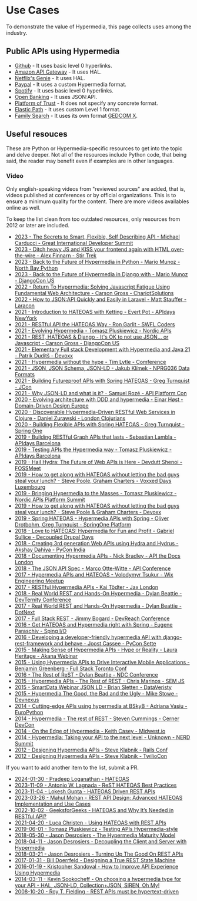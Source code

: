 # Use Cases

To demonstrate the value of Hypermedia, this page collects uses among the
industry.


## Public APIs using Hypermedia

- [Github](https://docs.github.com/en/rest/meta/meta?apiVersion=2022-11-28#:~:text=hypermedia) - It uses basic level 0 hyperlinks.
- [Amazon API Gateway](https://docs.aws.amazon.com/apigateway/latest/api/API_CreateApiKey.html#:~:text=_links) - It uses HAL.
- [Netflix's Genie](https://netflix.github.io/genie/docs/4.3.6/rest/#_hateoas) - It uses HAL.
- [Paypal](https://web.archive.org/web/20240110000547/https://developer.paypal.com/api/rest/responses) - It uses a custom Hypermedia format.
- [Spotify](https://developer.spotify.com/documentation/web-api) - It uses basic level 0 hyperlinks.
- [Open Banking](https://openbanking.atlassian.net/wiki/spaces/DZ/pages/1077805207/Read+Write+Data+API+Specification+-+v3.1.2) - It uses JSON:API.
- [Platform of Trust](https://design.oftrust.net/general-guidelines/use-hateoas) - It does not specify any concrete format.
- [Elastic Path](https://elasticpath.dev/docs) - It uses custom Level 1 format.
- [Family Search](https://www.familysearch.org/developers/docs/api/resources) - It uses its own format [GEDCOM X](http://gedcomx.org/).


## Useful resouces

These are Python or Hypermedia-specific resources to get into the topic and
delve deeper. Not all of the resources include Python code, that being said, the
reader may benefit even if examples are in other languages.

### Video

Only english-speaking videos from "reviewed sources" are added, that is, videos
published at conferences or by official organizations. This is to ensure a
minimum quality for the content. There are more videos availables online as
well.

To keep the list clean from too outdated resources, only resources from 2012 or
later are included.

- [2023 - The Secrets to Smart, Flexible, Self Describing API - Michael Carducci - Great International Developer Summit](https://www.youtube.com/watch?v=zM5t6DaYrqM)
- [2023 - Ditch heavy JS and KISS your frontend again with HTML over-the-wire - Alex Finnarn - Stir Trek](https://www.youtube.com/watch?v=lOmhnU51sQM)
- [2023 - Back to the Future of Hypermedia in Python - Mario Munoz - North Bay Python](https://www.youtube.com/watch?v=MopeCQVSIUk)
- [2023 - Back to the Future of Hypermedia in Django with - Mario Munoz - DjangoCon US](https://www.youtube.com/watch?v=LwH4ifjt3Y4)
- [2022 - Return To Hypermedia: Solving Javascript Fatigue Using Fundamental Web Architecture - Carson Gross - ChariotSolutions](https://www.youtube.com/watch?v=LRrrxQXWdhI)
- [2022 - How to JSON:API Quickly and Easily in Laravel - Matt Stauffer - Laracon](https://www.youtube.com/watch?v=C01dvypo4O4)
- [2021 - Introduction to HATEOAS with Ketting - Evert Pot - APIdays NewYork](https://www.youtube.com/watch?v=cZ0e-HoPPJ8)
- [2021 - RESTful API the HATEOAS Way - Ron Garlit - SWFL Coders](https://www.youtube.com/watch?v=jf1kVomeZ-U)
- [2021 - Evolving Hypermedia - Tomasz Pluskiewicz - Nordic APIs](https://www.youtube.com/watch?v=PkBFSl_rESY)
- [2021 - REST, HATEOAS & Django - It's OK to not use JSON... or Javascript - Carson Gross - DjangoCon US](https://www.youtube.com/watch?v=L_UWY-zHlOA)
- [2021 - Elementary Full stack Development with Hypermedia and Java 21 - Patrik Duditš - Devoxx](https://www.youtube.com/watch?v=Ldi1hYQCfFY)
- [2021 - Hypermedia without the hype - Tim Lytle - Comference](https://www.youtube.com/watch?v=b-so5HK8-9Y)
- [2021 - JSON, JSON Schema, JSON-LD - Jakub Klímek - NPRG036 Data Formats](https://www.youtube.com/watch?v=U9wZpWlzdyI)
- [2021 - Building Futureproof APIs with Spring HATEOAS - Greg Turnquist - JCon](https://www.youtube.com/watch?v=vsmrPW0eMyY)
- [2021 - Why JSON-LD and what is it? - Samuel Rozé - API Platform Con](https://www.youtube.com/watch?v=zuPYqOsT-aw)
- [2020 - Evolving architecture with DDD and hypermedia - Einar Høst - Domain-Driven Design Europe](https://www.youtube.com/watch?v=Q3hAPZVu3HI)
- [2020 - Discoverable Hypermedia-Driven RESTful Web Services in Clojure - Daniel Zurawski - London Clojurians](https://www.youtube.com/watch?v=0V_F9Ko_Ic8)
- [2020 - Building Flexible APIs with Spring HATEOAS - Greg Turnquist - Spring One](https://www.youtube.com/watch?v=0V_F9Ko_Ic8)
- [2019 - Building RESTful Graph APIs that lasts - Sebastian Lambla - APIdays Barcelona](https://www.youtube.com/watch?v=FqCrltmDX0g)
- [2019 - Testing APIs the Hypermedia way - Tomasz Pluskiewicz - APIdays Barcelona](https://www.youtube.com/watch?v=SNGGqW0hs20)
- [2019 - Hail Hydra: The Future of Web APIs is Here - Devdutt Shenoi - FOSSMeet](https://www.youtube.com/watch?v=kDlQG6HTuYM)
- [2019 - How to get along with HATEOAS without letting the bad guys steal your lunch? - Steve Poole, Graham Charters - Voxxed Days Luxembourg](https://www.youtube.com/watch?v=nMHJT2yn4pc)
- [2019 - Bringing Hypermedia to the Masses - Tomasz Pluskiewicz - Nordic APIs Platform Summit](https://www.youtube.com/watch?v=F3Z6qye3LrE)
- [2019 - How to get along with HATEOAS without letting the bad guys steal your lunch? - Steve Poole & Graham Charters - Devoxx](https://www.youtube.com/watch?v=IL2PlsbvUDs)
- [2019 - Spring HATEOAS - Hypermedia APIs with Spring - Oliver Drotbohm, Greg Turnquist - SpringOne Platform](https://www.youtube.com/watch?v=o4cc6KzNrpI)
- [2018 - Love to HATEOAS: Hypermedia for Fun and Profit - Gabriel Sullice - Decoupled Drupal Days](https://www.youtube.com/watch?v=-rPpGE_jvFw)
- [2018 - Creating 3rd generation Web APIs using Hydra and Hydrus - Akshay Dahiya - PyCon India](https://www.youtube.com/watch?v=CMTQ-jdv2S8)
- [2018 - Documenting Hypermedia APIs - Nick Bradley - API the Docs London](https://www.youtube.com/watch?v=_i1Qv-8WC8w)
- [2018 - The JSON API Spec - Marco Otte-Witte - API Conference](https://www.youtube.com/watch?v=RSv-Yv3cgPg)
- [2017 - Hypermedia APIs and HATEOAS - Volodymyr Tsukur - Wix Engineering Meetup](https://www.youtube.com/watch?v=ybwo_70jpGc)
- [2017 - RESTful Hypermedia APIs - Kai Tödter - Jax London](https://www.youtube.com/watch?v=C6TXsI2hZMU)
- [2018 - Real World REST and Hands-On Hypermedia - Dylan Beattie - DevTernity Conference](https://www.youtube.com/watch?v=RM7SXmu1QzE)
- [2017 - Real World REST and Hands-On Hypermedia - Dylan Beattie - DotNext](https://www.youtube.com/watch?v=kPrTMj-BK14)
- [2017 - Full Stack REST - Jimmy Bogard - DevReach Conference](https://www.youtube.com/watch?v=RqD0OjCcp9k)
- [2016 - Get HATEOAS and Hypermedia right with Spring - Eugene Paraschiv - Sping I/O](https://www.youtube.com/watch?v=aThIuSsb_OA)
- [2016 - Developing a developer-friendly hypermedia API with django-rest-framework and behave - Joost Cassee - PyCon Sette](https://www.youtube.com/watch?v=oGH0eIko_NE)
- [2015 - Making Sense of Hypermedia APIs - Hype or Reality - Laura Heritage - Akana Webinar](https://www.youtube.com/watch?v=0fPuerB3AL0)
- [2015 - Using Hypermedia APIs to Drive Interactive Mobile Applications - Benjamin Greenberg - Full Stack Toronto Conf](https://www.youtube.com/watch?v=EaVqkfsPmvQ)
- [2016 - The Rest of ReST - Dylan Beattie - NDC Conference](https://www.youtube.com/watch?v=g8E1B7rTZBI)
- [2015 - Hypermedia APIs - The Rest of REST - Chris Marinos - SEM JS](https://www.youtube.com/watch?v=y7nG05MTRus)
- [2015 - SmartData Webinar JSON LD - Brian Sletten - DataVeristy](https://www.youtube.com/watch?v=NYIBeDDGfEk)
- [2015 - Hypermedia The Good, the Bad and the Ugly - Mike Stowe - Devnexus](https://www.youtube.com/watch?v=8HC7BsWU0hE)
- [2014 - Cutting-edge APIs using hypermedia at BSkyB - Adriana Vasiu - EuroPython](https://www.youtube.com/watch?v=7rSLyLMaWXQ)
- [2014 - Hypermedia - The rest of REST - Steven Cummings - Cerner DevCon](https://www.youtube.com/watch?v=39_qe6jE2PM)
- [2014 - On the Edge of Hypermedia - Keith Casey - Midwest.io](https://www.youtube.com/watch?v=39_qe6jE2PM)
- [2014 - Hypermedia: Taking your API to the next level - Unknown - NERD Summit](https://www.youtube.com/watch?v=c7Zyv1AL3dQ)
- [2012 - Designing Hypermedia APIs - Steve Klabnik - Rails Conf](https://www.youtube.com/watch?v=g4sqydY3hHU)
- [2012 - Designing Hypermedia APIs - Steve Klabnik - TwilioCon](https://www.youtube.com/watch?v=LvtUsJKfeXg)

If you want to add another item to the list, submit a PR.

- [2024-01-30 - Pradeep Loganathan - HATEOAS](https://pradeepl.com/blog/rest/hateoas/)
- [2023-11-09 - Antonio W. Lagnada - ReST HATEOAS Best Practices](https://www.kapresoft.com/software/2023/11/09/rest-hateoas-best-practices.html)
- [2023-11-04 - Lokesh Gupta - HATEOAS Driven REST APIs](https://restfulapi.net/hateoas/)
- [2023-03-26 - Mahul Mohan - REST API Design: Advanced HATEOAS Implementation and Use Cases](https://codedamn.com/news/backend/rest-api-design-advanced-hateoas-implementation)
- [2022-10-02 - GeeksforGeeks - HATEOAS and Why It’s Needed in RESTful API?](https://www.geeksforgeeks.org/hateoas-and-why-its-needed-in-restful-api/)
- [2021-04-20 - Luca Christen - Using HATEOAS with REST APIs](https://engineering.3ap.ch/post/using-hateoas-with-rest/)
- [2019-06-01 - Tomasz Pluskiewicz - Testing APIs Hypermedia-style](https://t-code.pl/blog/2019/06/testing-hypermedia-api/)
- [2018-05-30 - Jason Desrosiers - The Hypermedia Maturity Model](https://8thlight.com/insights/the-hypermedia-maturity-model)
- [2018-04-11 - Jason Desrosiers - Decoupling the Client and Server with Hypermedia](https://8thlight.com/insights/decoupling-the-client-and-server-with-hypermedia)
- [2018-03-21 - Jason Desrosiers - Turning Up The Good On REST APIs](https://8thlight.com/insights/turning-up-the-good-on-rest-apis)
- [2017-01-31 - Bill Doerrfeld - Designing a True REST State Machine](https://nordicapis.com/designing-a-true-rest-state-machine/)
- [2016-01-19 - Kristopher Sandoval - How to Improve API Experience Using Hypermedia](https://nordicapis.com/improve-api-experience-using-hypermedia/)
- [2014-03-11 - Kevin Sookocheff - On choosing a hypermedia type for your API - HAL, JSON-LD, Collection+JSON, SIREN, Oh My!](https://sookocheff.com/post/api/on-choosing-a-hypermedia-format/)
- [2008-10-20 - Roy T. Fielding - REST APIs must be hypertext-driven](https://roy.gbiv.com/untangled/2008/rest-apis-must-be-hypertext-driven)